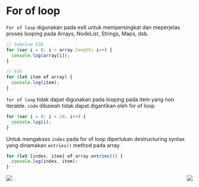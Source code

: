 # For of loop

`For of loop` digunakan pada es6 untuk mempersingkat dan meperjelas proses looping pada Arrays, NodeList, Strings, Maps, dsb.

```javascript
// Sebelum ES6
for (var i = 0; i < array.length; i++) {
  console.log(array[i]);
}

// ES6
for (let item of array) {
  console.log(item);
}
```

`for of loop` tidak dapat digunakan pada looping pada item yang non iterable.
`code` dibawah tidak dapat digantikan oleh for of loop

```javascript
for (var i = 0; i < 10; i++) {
  console.log(i);
}
```

Untuk mengakses `index` pada for of loop diperlukan destructuring syntax
yang dinamakan `entries()` method pada array.

```javascript
for (let [index, item] of array.entries()) {
  console.log(index, item);
}
```

[<img align="left" src="https://api.bellshade.org/badge/navigation?badgeType=previous&text=Destructuring%20Assignment" />](../006_destructuring_assignment)

[<img align="right" src="https://api.bellshade.org/badge/navigation?badgeType=next&text=Spread%20Operators" />](../008_spread_operator)